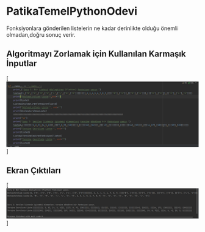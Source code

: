 # PatikaTemelPythonOdevi
Fonksiyonlara gönderilen listelerin ne kadar derinlikte olduğu önemli olmadan,doğru sonuç verir.<br /> 

## Algoritmayı Zorlamak için Kullanılan Karmaşık İnputlar
[![image alt text](https://github.com/TheNurullahBudakoglu/PatikaTemelPythonOdevi/blob/main/OrnekGirdiler.png)]
## Ekran Çıktıları
[![image alt text](https://github.com/TheNurullahBudakoglu/PatikaTemelPythonOdevi/blob/main/OrnekCiktilar.png)]

